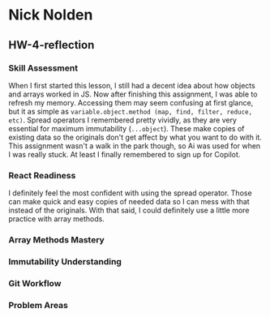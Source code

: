 # Nick Nolden

## HW-4-reflection

### Skill Assessment

When I first started this lesson, I still had a decent idea about how objects and arrays worked in JS. Now after finishing this assignment, I was able to refresh my memory. Accessing them may seem confusing at first glance, but it as simple as `variable.object.method (map, find, filter, reduce, etc)`. Spread operators I remembered pretty vividly, as they are very essential for maximum immutability (`...object`). These make copies of existing data so the originals don't get affect by what you want to do with it. This assignment wasn't a walk in the park though, so Ai was used for when I was really stuck. At least I finally remembered to sign up for Copilot.

### React Readiness

I definitely feel the most confident with using the spread operator. Those can make quick and easy copies of needed data so I can mess with that instead of the originals. With that said, I could definitely use a little more practice with array methods.

### Array Methods Mastery

### Immutability Understanding

### Git Workflow

### Problem Areas
